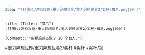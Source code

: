 ```yaml
---
Icon: "![[图片/游戏攻略/重力异想世界/重力异想世界2/奖杯/猫爪.png|30]]"
---
```

```ad-common-silver-trophy
title: (Title:: "猫爪")
![[图片/游戏攻略/重力异想世界/重力异想世界2/奖杯/猫爪.png|100]]

(Comment:: "用螺旋爪击败了 10 个敌人.")
```

#重力异想世界/重力异想世界2/奖杯 #奖杯 #奖杯/银
